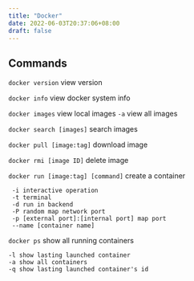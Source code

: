 ```yaml
---
title: "Docker"
date: 2022-06-03T20:37:06+08:00
draft: false
---
```


## Commands

`docker version` view version

`docker info` view docker system info

`docker images` view local images `-a` view all images

`docker search [images]` search images

`docker pull [image:tag]` download image

`docker rmi [image ID]` delete image

`docker run [image:tag] [command]` create a container

     -i interactive operation
     -t terminal
     -d run in backend
     -P random map network port
     -p [external port]:[internal port] map port
     --name [container name]

`docker ps` show all running containers

    -l show lasting launched container
    -a show all containers
    -q show lasting launched container's id
  